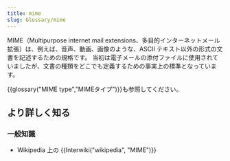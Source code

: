 ```yaml
---
title: mime
slug: Glossary/mime
---
```

MIME（Multipurpose internet mail extensions、多目的インターネットメール拡張）は、例えば、音声、動画、画像のような、ASCII テキスト以外の形式の文書を記述するための規格です。 当初は電子メールの添付ファイルに使用されていましたが、文書の種類をどこでも定義するための事実上の標準となっています。

{{glossary("MIME type","MIMEタイプ")}}も参照してください。

## より詳しく知る

### 一般知識

- Wikipedia 上の {{Interwiki("wikipedia", "MIME")}}
